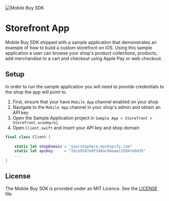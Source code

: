 ![Mobile Buy SDK](https://cloud.githubusercontent.com/assets/5244861/26738020/885c12ac-479a-11e7-8914-2853ec09f89f.png)

# Storefront App

Mobile Buy SDK shipped with a sample application that demonstrates an example of how to build a custom storefront on iOS. Using this sample application a user can browse your shop's product collections, products, add merchandise to a cart and checkout using Apple Pay or web checkout.

## Setup

In order to run the sample application you will need to provide credentials to the shop the app will point to.

1. First, ensure that your have `Mobile App` channel enabled on your shop
2. Navigate to the `Mobile App` channel in your shop's admin and obtain an API key
3. Open the Sample Application project in `Sample App > Storefront > Storefront.xcodeproj`
4. Open `Client.swift` and insert your API key and shop domain

```swift
final class Client {
    
    static let shopDomain = "yourshophere.myshopify.com"
    static let apiKey     = "2dce9587e0f140ac84aaec25847e9d35"
    ...
}
```

## License

The Mobile Buy SDK is provided under an MIT Licence.  See the [LICENSE](../../LICENSE) file

